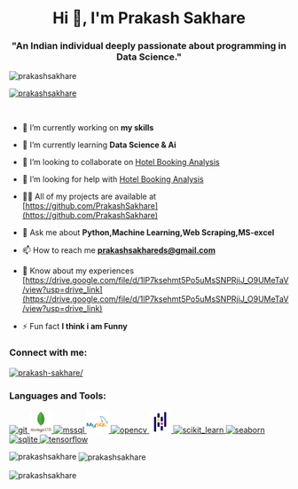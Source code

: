 <h1 align="center">Hi 👋, I'm Prakash Sakhare</h1>
<h3 align="center">"An Indian individual deeply passionate about programming in Data Science."</h3>

<p align="left"> <img src="https://komarev.com/ghpvc/?username=prakashsakhare&label=Profile%20views&color=0e75b6&style=flat" alt="prakashsakhare" /> </p>

<p align="left"> <a href="https://github.com/ryo-ma/github-profile-trophy"><img src="https://github-profile-trophy.vercel.app/?username=prakashsakhare" alt="prakashsakhare" /></a> </p>

<p align="left"> <a href="https://twitter.com/" target="blank"><img src="https://img.shields.io/twitter/follow/?logo=twitter&style=for-the-badge" alt="" /></a> </p>

- 🔭 I’m currently working on **my skills**

- 🌱 I’m currently learning **Data Science & Ai**

- 👯 I’m looking to collaborate on [Hotel Booking Analysis](https://github.com/PrakashSakhare/Hotel-Booking-analysis)

- 🤝 I’m looking for help with [Hotel Booking Analysis](https://github.com/PrakashSakhare/Hotel-Booking-analysis)

- 👨‍💻 All of my projects are available at [https://github.com/PrakashSakhare](https://github.com/PrakashSakhare)

- 💬 Ask me about **Python,Machine Learning,Web Scraping,MS-excel**

- 📫 How to reach me **prakashsakhareds@gmail.com**

- 📄 Know about my experiences [https://drive.google.com/file/d/1lP7ksehmt5Po5uMsSNPRjiJ_O9UMeTaV/view?usp=drive_link](https://drive.google.com/file/d/1lP7ksehmt5Po5uMsSNPRjiJ_O9UMeTaV/view?usp=drive_link)

- ⚡ Fun fact **I think i am Funny**

<h3 align="left">Connect with me:</h3>
<p align="left">
<a href="https://linkedin.com/in/prakash-sakhare/" target="blank"><img align="center" src="https://raw.githubusercontent.com/rahuldkjain/github-profile-readme-generator/master/src/images/icons/Social/linked-in-alt.svg" alt="prakash-sakhare/" height="30" width="40" /></a>
</p>

<h3 align="left">Languages and Tools:</h3>
<p align="left"> <a href="https://git-scm.com/" target="_blank" rel="noreferrer"> <img src="https://www.vectorlogo.zone/logos/git-scm/git-scm-icon.svg" alt="git" width="40" height="40"/> </a> <a href="https://www.mongodb.com/" target="_blank" rel="noreferrer"> <img src="https://raw.githubusercontent.com/devicons/devicon/master/icons/mongodb/mongodb-original-wordmark.svg" alt="mongodb" width="40" height="40"/> </a> <a href="https://www.microsoft.com/en-us/sql-server" target="_blank" rel="noreferrer"> <img src="https://www.svgrepo.com/show/303229/microsoft-sql-server-logo.svg" alt="mssql" width="40" height="40"/> </a> <a href="https://www.mysql.com/" target="_blank" rel="noreferrer"> <img src="https://raw.githubusercontent.com/devicons/devicon/master/icons/mysql/mysql-original-wordmark.svg" alt="mysql" width="40" height="40"/> </a> <a href="https://opencv.org/" target="_blank" rel="noreferrer"> <img src="https://www.vectorlogo.zone/logos/opencv/opencv-icon.svg" alt="opencv" width="40" height="40"/> </a> <a href="https://pandas.pydata.org/" target="_blank" rel="noreferrer"> <img src="https://raw.githubusercontent.com/devicons/devicon/2ae2a900d2f041da66e950e4d48052658d850630/icons/pandas/pandas-original.svg" alt="pandas" width="40" height="40"/> </a> <a href="https://scikit-learn.org/" target="_blank" rel="noreferrer"> <img src="https://upload.wikimedia.org/wikipedia/commons/0/05/Scikit_learn_logo_small.svg" alt="scikit_learn" width="40" height="40"/> </a> <a href="https://seaborn.pydata.org/" target="_blank" rel="noreferrer"> <img src="https://seaborn.pydata.org/_images/logo-mark-lightbg.svg" alt="seaborn" width="40" height="40"/> </a> <a href="https://www.sqlite.org/" target="_blank" rel="noreferrer"> <img src="https://www.vectorlogo.zone/logos/sqlite/sqlite-icon.svg" alt="sqlite" width="40" height="40"/> </a> <a href="https://www.tensorflow.org" target="_blank" rel="noreferrer"> <img src="https://www.vectorlogo.zone/logos/tensorflow/tensorflow-icon.svg" alt="tensorflow" width="40" height="40"/> </a> </p>

<p><img align="left" src="https://github-readme-stats.vercel.app/api/top-langs?username=prakashsakhare&show_icons=true&locale=en&layout=compact" alt="prakashsakhare" /></p>

<p>&nbsp;<img align="center" src="https://github-readme-stats.vercel.app/api?username=prakashsakhare&show_icons=true&locale=en" alt="prakashsakhare" /></p>

<p><img align="center" src="https://github-readme-streak-stats.herokuapp.com/?user=prakashsakhare&" alt="prakashsakhare" /></p>
